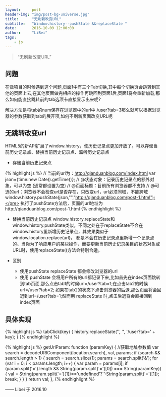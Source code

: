 ```yaml
---
layout:     post
header-img: "img/post-bg-universe.jpg"
title:      "无刷新改变URL"
subtitle:   "Window.history--pushState &&replaceState "
date:       2016-10-09 12:00:00
author:     "LiBei"
tags:
    - js
---
```


> “无刷新改变URL”

## 问题

在做项目的时候遇到这个问题,页面1中有三个Tab切换,其中每个切换页会跳转到其他的页面上去,在其他页面做完相应的操作再跳回到页面1后,页面1将会重新加载,那么如何能直接跳转前的tab选项卡直接显示出来呢?

解决方法是将tab的num保存在浏览器中的url中 /user?tab=3那么就可以根据浏览器的参数获取到tab的展开项,如何不刷新页面改变URL呢

## 无跳转改变url

HTML5的新API扩展了window.history，使历史记录点更加开放了。可以存储当前历史记录点、替换当前历史记录点、监听历史记录点

* 存储当前历史记录点

{% highlight js %}
// 当前的url为：http://qianduanblog.com/index.html
var json={time:new Date().getTime()};
// @状态对象：记录历史记录点的额外对象，可以为空 (通常都设置为空)
// @页面标题：目前所有浏览器都不支持
// @可选的url：浏览器不会检查url是否存在，只改变url，url必须同域，不能跨域
window.history.pushState(json,"","http://qianduanblog.com/post-1.html");</pre>
执行了pushState方法后，页面的url地址为http://qianduanblog.com/post-1.html
 {% endhighlight %}

* 替换当前历史记录点
window.history.replaceState和window.history.pushState类似，不同之处在于replaceState不会在window.history里新增历史记录点，其效果类似于window.location.replace(url)，
都是不会在历史记录点里新增一个记录点的。当你为了响应用户的某些操作，而要更新当前历史记录条目的状态对象或URL时，使用replaceState()方法会特别合适。

* 区别
    - 使用pushState replaceState 都会修改浏览器的url
    - 使用 pushState 会将用户所有的url都记录下来,比如首先在index页面跳转到tab页面,那么点击tab1的时候url=/user?tab=1;在点击tab2的时候url=/user?tab=2;
    如果在tab2的状态下点击浏览器的后退,那么页面将会回退到url=/user?tab=1;然而用 replaceState 时,点击后退将会直接回到index页面

## 具体实现 ##

{% highlight js %}
tabClick(key) {
    history.replaceState('', '', '/user?tab=' + key);
  }
 {% endhighlight %}

{% highlight js %}
getUrlParam: function (paramKey) {
    //获取地址参数值
    var search = decodeURIComponent(location.search), val, params;
    if (search && search.length > 1) {
      search = search.slice(1);
      params = search.split('&');
      for (var i = 0; i < params.length; i++) {
        var param = params[i];
        if (param.split('=').length && String(param.split('=')[0]) === String(paramKey)) {
          val = String(param.split('=')[1])=='undefined'?'':String(param.split('=')[1]);
          break;
        }
      }
    }
    return val;
  },
{% endhighlight %}


—— Libei 于 2016.10
